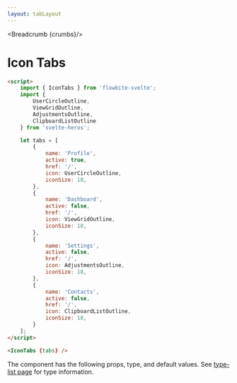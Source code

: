 ```yaml
---
layout: tabLayout
---
```


<script>
	import Htwo from '../utils/Htwo.svelte'
	import { IconTabs, Table, TableDefaultRow, Breadcrumb } from '$lib/index';
	import {
		UserCircleOutline,
		ViewGridOutline,
		AdjustmentsOutline,
		ClipboardListOutline
	} from 'svelte-heros';
	import componentProps from '../props/IconTabs.json'
  // Props table
  let items = componentProps.props
	let propHeader = ['Name', 'Type', 'Default']
	
	let divClass='w-full relative overflow-x-auto shadow-md sm:rounded-lg'
let theadClass ='text-xs text-gray-700 uppercase bg-gray-50 dark:bg-gray-700 dark:text-white'

	let tabs = [
		{
			name: 'Profile',
			active: true,
			href: '/',
			icon: UserCircleOutline,
			iconSize: 18,
		},
		{
			name: 'Dashboard',
			active: false,
			href: '/',
			icon: ViewGridOutline,
			iconSize: 18,
		},
		{
			name: 'Settings',
			active: false,
			href: '/',
			icon: AdjustmentsOutline,
			iconSize: 18,
		},
		{
			name: 'Contacts',
			active: false,
			href: '/',
			icon: ClipboardListOutline,
			iconSize: 18,
		}
	];

  let crumbs = [
    {
      label:'Home',
      href:'/'
    },
    {
      label:'Tabs',
      href:'/tabs/'
    },
    {
      label:'Icon tabs',
      href:'/tabs/icon-tabs'
    },
  ]
</script>

<Breadcrumb {crumbs}/>


<h1 class="text-3xl w-full dark:text-white py-8">Icon Tabs</h1>

<Htwo label="Examples" />

<div
	class="container flex flex-wrap justify-center rounded-xl mx-auto bg-gradient-to-r bg-white dark:bg-gray-900 border border-gray-200 dark:border-gray-700 p-2 sm:p-6"
>
	<IconTabs {tabs} />
</div>

```html
<script>
	import { IconTabs } from 'flowbite-svelte';
	import {
		UserCircleOutline,
		ViewGridOutline,
		AdjustmentsOutline,
		ClipboardListOutline
	} from 'svelte-heros';

	let tabs = [
		{
			name: 'Profile',
			active: true,
			href: '/',
			icon: UserCircleOutline,
			iconSize: 18,
		},
		{
			name: 'Dashboard',
			active: false,
			href: '/',
			icon: ViewGridOutline,
			iconSize: 18,
		},
		{
			name: 'Settings',
			active: false,
			href: '/',
			icon: AdjustmentsOutline,
			iconSize: 18,
		},
		{
			name: 'Contacts',
			active: false,
			href: '/',
			icon: ClipboardListOutline,
			iconSize: 18,
		}
	];
</script>

<IconTabs {tabs} />
```

<Htwo label="Props" />

<p>The component has the following props, type, and default values. See <a href="/type-list">type-list page</a> for type information.</p>

<Table header={propHeader} {divClass} {theadClass}>
  <TableDefaultRow {items} rowState='hover' />
</Table>